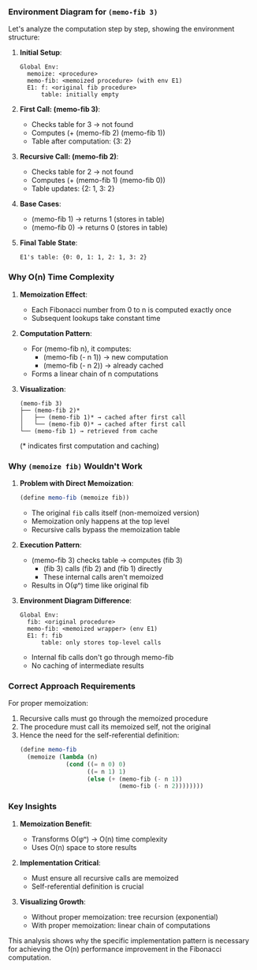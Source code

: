 ### Environment Diagram for `(memo-fib 3)`

Let's analyze the computation step by step, showing the environment structure:

1. **Initial Setup**:
   ```
   Global Env:
     memoize: <procedure>
     memo-fib: <memoized procedure> (with env E1)
     E1: f: <original fib procedure>
         table: initially empty
   ```

2. **First Call: (memo-fib 3)**:
   - Checks table for 3 → not found
   - Computes (+ (memo-fib 2) (memo-fib 1))
   - Table after computation: {3: 2}

3. **Recursive Call: (memo-fib 2)**:
   - Checks table for 2 → not found
   - Computes (+ (memo-fib 1) (memo-fib 0))
   - Table updates: {2: 1, 3: 2}

4. **Base Cases**:
   - (memo-fib 1) → returns 1 (stores in table)
   - (memo-fib 0) → returns 0 (stores in table)

5. **Final Table State**:
   ```
   E1's table: {0: 0, 1: 1, 2: 1, 3: 2}
   ```

### Why O(n) Time Complexity

1. **Memoization Effect**:
   - Each Fibonacci number from 0 to n is computed exactly once
   - Subsequent lookups take constant time

2. **Computation Pattern**:
   - For (memo-fib n), it computes:
     - (memo-fib (- n 1)) → new computation
     - (memo-fib (- n 2)) → already cached
   - Forms a linear chain of n computations

3. **Visualization**:
   ```
   (memo-fib 3)
   ├── (memo-fib 2)*
   │   ├── (memo-fib 1)* → cached after first call
   │   └── (memo-fib 0)* → cached after first call
   └── (memo-fib 1) → retrieved from cache
   ```
   (* indicates first computation and caching)

### Why `(memoize fib)` Wouldn't Work

1. **Problem with Direct Memoization**:
   ```scheme
   (define memo-fib (memoize fib))
   ```
   - The original `fib` calls itself (non-memoized version)
   - Memoization only happens at the top level
   - Recursive calls bypass the memoization table

2. **Execution Pattern**:
   - (memo-fib 3) checks table → computes (fib 3)
     - (fib 3) calls (fib 2) and (fib 1) directly
     - These internal calls aren't memoized
   - Results in O(φⁿ) time like original fib

3. **Environment Diagram Difference**:
   ```
   Global Env:
     fib: <original procedure>
     memo-fib: <memoized wrapper> (env E1)
     E1: f: fib
         table: only stores top-level calls
   ```
   - Internal fib calls don't go through memo-fib
   - No caching of intermediate results

### Correct Approach Requirements

For proper memoization:
1. Recursive calls must go through the memoized procedure
2. The procedure must call its memoized self, not the original
3. Hence the need for the self-referential definition:
   ```scheme
   (define memo-fib
     (memoize (lambda (n)
                (cond ((= n 0) 0)
                      ((= n 1) 1)
                      (else (+ (memo-fib (- n 1))
                               (memo-fib (- n 2))))))))
   ```

### Key Insights

1. **Memoization Benefit**:
   - Transforms O(φⁿ) → O(n) time complexity
   - Uses O(n) space to store results

2. **Implementation Critical**:
   - Must ensure all recursive calls are memoized
   - Self-referential definition is crucial

3. **Visualizing Growth**:
   - Without proper memoization: tree recursion (exponential)
   - With proper memoization: linear chain of computations

This analysis shows why the specific implementation pattern is necessary for achieving the O(n) performance improvement in the Fibonacci computation.
